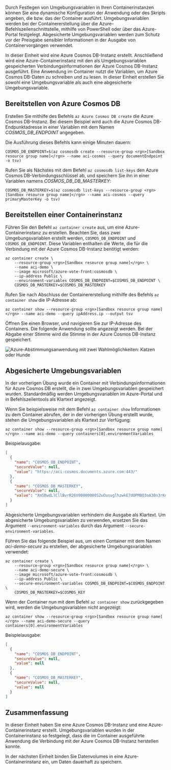 Durch Festlegen von Umgebungsvariablen in Ihren Containerinstanzen können Sie eine dynamische Konfiguration der Anwendung oder des Skripts angeben, die bzw. das der Container ausführt. Umgebungsvariablen werden bei der Containererstellung über die Azure-Befehlszeilenschnittstelle, mithilfe von PowerShell oder über das Azure-Portal festgelegt. Abgesicherte Umgebungsvariablen werden zum Schutz vor der Preisgabe sensibler Informationen in der Ausgabe von Containervorgängen verwendet.

In dieser Einheit wird eine Azure Cosmos DB-Instanz erstellt. Anschließend wird eine Azure-Containerinstanz mit den als Umgebungsvariablen gespeicherten Verbindungsinformationen der Azure Cosmos DB-Instanz ausgeführt. Eine Anwendung im Container nutzt die Variablen, um Azure Cosmos DB-Daten zu schreiben und zu lesen. In dieser Einheit erstellen Sie sowohl eine Umgebungsvariable als auch eine abgesicherte Umgebungsvariable.

## <a name="deploy-azure-cosmos-db"></a>Bereitstellen von Azure Cosmos DB

Erstellen Sie mithilfe des Befehls `az Azure Cosmos DB create` die Azure Cosmos DB-Instanz. Bei diesem Beispiel wird auch die Azure Cosmos DB-Endpunktadresse in einer Variablen mit dem Namen *COSMOS_DB_ENDPOINT* angegeben.

Die Ausführung dieses Befehls kann einige Minuten dauern:

```azurecli
COSMOS_DB_ENDPOINT=$(az cosmosdb create --resource-group <rgn>[Sandbox resource group name]</rgn> --name aci-cosmos --query documentEndpoint -o tsv)
```

Rufen Sie als Nächstes mit dem Befehl `az cosmosdb list-keys` den Azure Cosmos DB-Verbindungsschlüssel ab, und speichern Sie ihn in einer Variablen namens *COSMOS_DB_DB_MASTERKEY*:

```azurecli
COSMOS_DB_MASTERKEY=$(az cosmosdb list-keys --resource-group <rgn>[Sandbox resource group name]</rgn> --name aci-cosmos --query primaryMasterKey -o tsv)
```

## <a name="deploy-a-container-instance"></a>Bereitstellen einer Containerinstanz

Führen Sie den Befehl `az container create` aus, um eine Azure-Containerinstanz zu erstellen. Beachten Sie, dass zwei Umgebungsvariablen erstellt werden, `COSMOS_DB_ENDPOINT` und `COSMOS_DB_ENDPOINT`. Diese Variablen enthalten die Werte, die für die Verbindung mit der Azure Cosmos DB-Instanz benötigt werden:

```azurecli
az container create \
    --resource-group <rgn>[Sandbox resource group name]</rgn> \
    --name aci-demo \
    --image microsoft/azure-vote-front:cosmosdb \
    --ip-address Public \
    --environment-variables COSMOS_DB_ENDPOINT=$COSMOS_DB_ENDPOINT \
    COSMOS_DB_MASTERKEY=$COSMOS_DB_MASTERKEY
```

Rufen Sie nach Abschluss der Containererstellung mithilfe des Befehls `az container show` die IP-Adresse ab:

```azurecli
az container show --resource-group <rgn>[Sandbox resource group name]</rgn> --name aci-demo --query ipAddress.ip --output tsv
```

Öffnen Sie einen Browser, und navigieren Sie zur IP-Adresse des Containers. Die folgende Anwendung sollte angezeigt werden. Bei der Abgabe einer Stimme wird die Stimme in der Azure Cosmos DB-Instanz gespeichert.

![Azure-Abstimmungsanwendung mit zwei Wahlmöglichkeiten: Katzen oder Hunde](../media-draft/azure-vote.png)

## <a name="secured-environment-variables"></a>Abgesicherte Umgebungsvariablen

In der vorherigen Übung wurde ein Container mit Verbindungsinformationen für Azure Cosmos DB erstellt, die in zwei Umgebungsvariablen gespeichert wurden. Standardmäßig werden Umgebungsvariablen im Azure-Portal und in Befehlszeilentools als Klartext angezeigt.

Wenn Sie beispielsweise mit dem Befehl `az container show` Informationen zu dem Container abrufen, der in der vorherigen Übung erstellt wurde, stehen die Umgebungsvariablen als Klartext zur Verfügung:

```azurecli
az container show --resource-group <rgn>[Sandbox resource group name]</rgn> --name aci-demo --query containers[0].environmentVariables
```

Beispielausgabe:

```json
[
  {
    "name": "COSMOS_DB_ENDPOINT",
    "secureValue": null,
    "value": "https://aci-cosmos.documents.azure.com:443/"
  },
  {
    "name": "COSMOS_DB_MASTERKEY",
    "secureValue": null,
    "value": "Xm5BwdLlCllBvrR26V00000000S2uOusuglhzwkE7dOPMBQ3oA30n3rKd8PKA13700000000095ynys863Ghgw=="
  }
]
```

Abgesicherte Umgebungsvariablen verhindern die Ausgabe als Klartext. Um abgesicherte Umgebungsvariablen zu verwenden, ersetzen Sie das Argument `--environment-variables` durch das Argument `--secure-environment-variables`.

Führen Sie das folgende Beispiel aus, um einen Container mit dem Namen *aci-demo-secure* zu erstellen, der abgesicherte Umgebungsvariablen verwendet:

```azurecli
az container create \
    --resource-group <rgn>[Sandbox resource group name]</rgn> \
    --name aci-demo-secure \
    --image microsoft/azure-vote-front:cosmosdb \
    --ip-address Public \
    --secure-environment-variables COSMOS_DB_ENDPOINT=$COSMOS_ENDPOINT \
    COSMOS_DB_MASTERKEY=$COSMOS_KEY
```

Wenn der Container nun mit dem Befehl `az container show` zurückgegeben wird, werden die Umgebungsvariablen nicht angezeigt:

```azurecli
az container show --resource-group <rgn>[Sandbox resource group name]</rgn> --name aci-demo-secure --query containers[0].environmentVariables
```

Beispielausgabe:

```json
[
  {
    "name": "COSMOS_DB_ENDPOINT",
    "secureValue": null,
    "value": null
  },
  {
    "name": "COSMOS_DB_MASTERKEY",
    "secureValue": null,
    "value": null
  }
]
```

## <a name="summary"></a>Zusammenfassung

In dieser Einheit haben Sie eine Azure Cosmos DB-Instanz und eine Azure-Containerinstanz erstellt. Umgebungsvariablen wurden in der Containerinstanz so festgelegt, dass die im Container ausgeführte Anwendung die Verbindung mit der Azure Cosmos DB-Instanz herstellen konnte.

In der nächsten Einheit binden Sie Datenvolumes in eine Azure-Containerinstanz ein, um Daten dauerhaft zu speichern.
